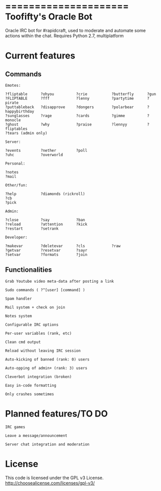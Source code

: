 =====================
Toofifty's Oracle Bot
=====================

Oracle IRC bot for #rapidcraft, used to moderate and automate some actions within the chat.
Requires Python 2.7, multiplatform

Current features
================

Commands
--------

    Emotes: 
	
    ?fliptable      ?ohyou			?crie			?butterfly		?gun
    ?FLIPTABLE      ?fff        	?lenny			?partytime		?pirate
    ?puttableback   ?disapprove 	?dongers		?polarbear		?happybirthday
    ?sunglasses	    ?rage			?cards			?gimme			?monocle
    ?ghost		    ?why			?praise			?lennyy			?fliptables
    ?tears (admin only)
  
    Server:
  
    ?events 		?nether			?poll
    ?uhc			?overworld
  
    Personal:
  
    ?notes
	?mail
  
    Other/fun:
  
    ?help			?diamonds (rickroll)
    ?cb
	?pick
  
    Admin:
  
    ?close			?say			?ban
	?reload			?attention		?kick
	?restart		?setrank
	
	Developer:
	
	?makevar		?deletevar		?cls			?raw
	?getvar			?resetvar		?sayr
	?setvar			?formats		?join

Functionalities
---------------

    Grab Youtube video meta-data after posting a link
  
    Sudo commands ( ?^[user] [command] )
  
    Spam handler
	
	Mail system + check on join
	
	Notes system
	
	Configurable IRC options
	
	Per-user variables (rank, etc)
	
	Clean cmd output
	
	Reload without leaving IRC session
	
	Auto-kicking of banned (rank: 0) users
	
	Auto-opping of admin+ (rank: 3) users
	
	Cleverbot integration (broken)
	
	Easy in-code formatting
	
	Only crashes sometimes

Planned features/TO DO
======================
  
    IRC games
  
    Leave a message/announcement
	
	Server chat integration and moderation

License
=======

This code is licensed under the GPL v3 License.
http://choosealicense.com/licenses/gpl-v3/
